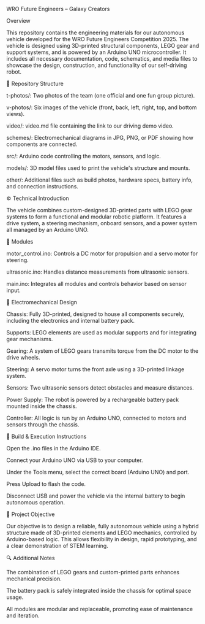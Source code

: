 WRO Future Engineers – Galaxy Creators

Overview

This repository contains the engineering materials for our autonomous vehicle developed for the WRO Future Engineers Competition 2025. The vehicle is designed using 3D-printed structural components, LEGO gear and support systems, and is powered by an Arduino UNO microcontroller. It includes all necessary documentation, code, schematics, and media files to showcase the design, construction, and functionality of our self-driving robot.

📁 Repository Structure

t-photos/: Two photos of the team (one official and one fun group picture).

v-photos/: Six images of the vehicle (front, back, left, right, top, and bottom views).

video/: video.md file containing the link to our driving demo video.

schemes/: Electromechanical diagrams in JPG, PNG, or PDF showing how components are connected.

src/: Arduino code controlling the motors, sensors, and logic.

models/: 3D model files used to print the vehicle's structure and mounts.

other/: Additional files such as build photos, hardware specs, battery info, and connection instructions.

⚙️ Technical Introduction

The vehicle combines custom-designed 3D-printed parts with LEGO gear systems to form a functional and modular robotic platform. It features a drive system, a steering mechanism, onboard sensors, and a power system all managed by an Arduino UNO.

🔧 Modules

motor_control.ino: Controls a DC motor for propulsion and a servo motor for steering.

ultrasonic.ino: Handles distance measurements from ultrasonic sensors.

main.ino: Integrates all modules and controls behavior based on sensor input.

🔩 Electromechanical Design

Chassis: Fully 3D-printed, designed to house all components securely, including the electronics and internal battery pack.

Supports: LEGO elements are used as modular supports and for integrating gear mechanisms.

Gearing: A system of LEGO gears transmits torque from the DC motor to the drive wheels.

Steering: A servo motor turns the front axle using a 3D-printed linkage system.

Sensors: Two ultrasonic sensors detect obstacles and measure distances.

Power Supply: The robot is powered by a rechargeable battery pack mounted inside the chassis.

Controller: All logic is run by an Arduino UNO, connected to motors and sensors through the chassis.

🧪 Build & Execution Instructions

Open the .ino files in the Arduino IDE.

Connect your Arduino UNO via USB to your computer.

Under the Tools menu, select the correct board (Arduino UNO) and port.

Press Upload to flash the code.

Disconnect USB and power the vehicle via the internal battery to begin autonomous operation.

🎯 Project Objective

Our objective is to design a reliable, fully autonomous vehicle using a hybrid structure made of 3D-printed elements and LEGO mechanics, controlled by Arduino-based logic. This allows flexibility in design, rapid prototyping, and a clear demonstration of STEM learning.

🔍 Additional Notes

The combination of LEGO gears and custom-printed parts enhances mechanical precision.

The battery pack is safely integrated inside the chassis for optimal space usage.

All modules are modular and replaceable, promoting ease of maintenance and iteration.
